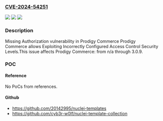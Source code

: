### [CVE-2024-54251](https://cve.mitre.org/cgi-bin/cvename.cgi?name=CVE-2024-54251)
![](https://img.shields.io/static/v1?label=Product&message=Prodigy%20Commerce&color=blue)
![](https://img.shields.io/static/v1?label=Version&message=n%2Fa%3C%3D%203.0.9%20&color=brighgreen)
![](https://img.shields.io/static/v1?label=Vulnerability&message=CWE-862%20Missing%20Authorization&color=brighgreen)

### Description

Missing Authorization vulnerability in Prodigy Commerce Prodigy Commerce allows Exploiting Incorrectly Configured Access Control Security Levels.This issue affects Prodigy Commerce: from n/a through 3.0.9.

### POC

#### Reference
No PoCs from references.

#### Github
- https://github.com/20142995/nuclei-templates
- https://github.com/cyb3r-w0lf/nuclei-template-collection

